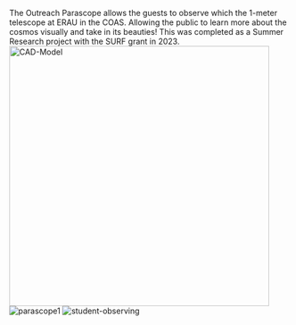 The Outreach Parascope allows the guests to observe which the 1-meter telescope at ERAU in the COAS. Allowing the public to learn more about the cosmos visually and take in its beauties! 
This was completed as a Summer Research project with the SURF grant in 2023. 
<img width="466" alt="CAD-Model" src="https://github.com/user-attachments/assets/8cb5f38d-49c4-4687-a5f0-afa80bab4eba" />
![parascope1](https://github.com/user-attachments/assets/56ffb8a2-d1f1-42da-951d-0f03f0807858)
![student-observing](https://github.com/user-attachments/assets/2e82a6b7-6cbe-4b75-b347-6f1ea38aebd6)
